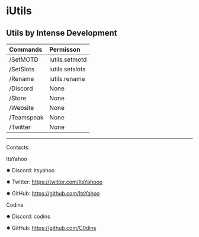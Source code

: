 # iUtils
Utils by Intense Development
--------------------

| Commands        |  Permisson      |
| :-------------- | :-------------- |
| /SetMOTD        | iutils.setmotd  |
| /SetSlots       | iutils.setslots |
| /Rename         | iutils.rename   |
| /Discord        | None            |
| /Store          | None            |
| /Website        | None            |
| /Teamspeak      | None            |
| /Twitter        | None            |


--------------------

Contacts:

ItsYahoo

✸ Discord: itsyahoo

✸ Twitter: https://twitter.com/ItsYahooo

✸ GitHub: https://github.com/ItsYahoo

Codins

✸ Discord: codins

✸ GitHub: https://github.com/C0dins
